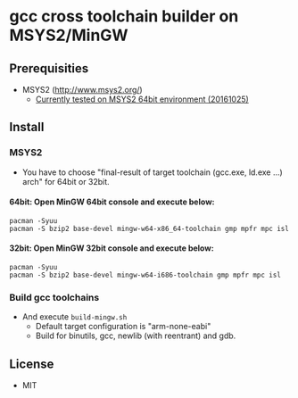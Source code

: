 # gcc cross toolchain builder on MSYS2/MinGW

## Prerequisities

* MSYS2 (http://www.msys2.org/)
  * [Currently tested on MSYS2 64bit environment (20161025)](http://repo.msys2.org/distrib/x86_64/msys2-x86_64-20161025.exe)

## Install

### MSYS2

* You have to choose "final-result of target toolchain (gcc.exe, ld.exe ...) arch" for 64bit or 32bit.

#### 64bit: Open MinGW 64bit console and execute below:

```
pacman -Syuu
pacman -S bzip2 base-devel mingw-w64-x86_64-toolchain gmp mpfr mpc isl
```

#### 32bit: Open MinGW 32bit console and execute below:

```
pacman -Syuu
pacman -S bzip2 base-devel mingw-w64-i686-toolchain gmp mpfr mpc isl
```

### Build gcc toolchains

* And execute `build-mingw.sh`
  * Default target configuration is "arm-none-eabi"
  * Build for binutils, gcc, newlib (with reentrant) and gdb.

## License

* MIT
